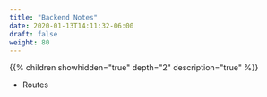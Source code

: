```yaml
---
title: "Backend Notes"
date: 2020-01-13T14:11:32-06:00
draft: false
weight: 80
---
```


{{% children showhidden="true" depth="2" description="true" %}}

* Routes
